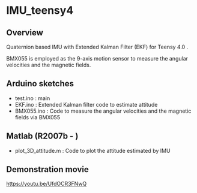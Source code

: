 # IMU_teensy4
## Overview
Quaternion based IMU with Extended Kalman Filter (EKF) for Teensy 4.0 .

BMX055 is employed as the 9-axis motion sensor to measure the angular velocities and the magnetic fields.

## Arduino sketches
* test.ino    : main
* EKF.ino     : Extended Kalman filter code to estimate attitude
* BMX055.ino  : Code to measure the angular velocities and the magnetic fields via BMX055

## Matlab (R2007b - )
* plot_3D_attitude.m  : Code to plot the attitude estimated by IMU

## Demonstration movie
https://youtu.be/UfdOCR3FNwQ
